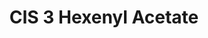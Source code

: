 ---
name: CIS 3 Hexenyl Acetate
title: CIS 3 Hexenyl Acetate
details:
  - detail:
      key: "Packaging Size"
      value: "5, 25, 200 Kg"
  - detail:
      key: "Formula"
      value: "C8H1402"
  - detail:
      key: "Odour"
      value: "A characteristic aromatic fruity odour"
  - detail:
      key: "Specific Gravity"
      value: "0.885 to 0.895 (at 20 deg C)"
  - detail:
      key: "Refractive index"
      value: "1.410 to 1.460 (at 20 deg C)"
  - detail:
      key: "Acidity"
      value: "Neutral to litmus"
  - detail:
      key: "Assay by GLC"
      value: "98% Min"
  - detail:
      key: "Packaging Type"
      value: "Can, Barrel"
  - detail:
      key: "Physical State"
      value: "Liquid"
  - detail:
      key: "Brand"
      value: "Natural Aroma"
showOnHome: false
thumbnail: https://5.imimg.com/data5/SELLER/Default/2021/12/JL/MG/NW/3823480/cis-3-hexenyl-acetate-500x500.jpg
productImages:
  - ""
category: aroma chemicals
---